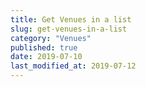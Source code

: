 ```yaml
---
title: Get Venues in a list
slug: get-venues-in-a-list
category: "Venues"
published: true
date: 2019-07-10
last_modified_at: 2019-07-12
---
```

